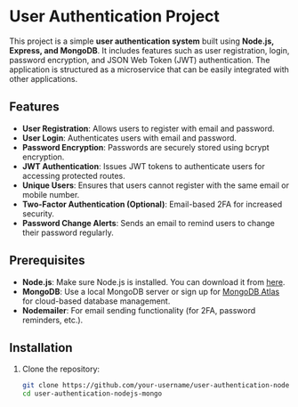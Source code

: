 # User Authentication Project

This project is a simple **user authentication system** built using **Node.js, Express, and MongoDB**. It includes features such as user registration, login, password encryption, and JSON Web Token (JWT) authentication. The application is structured as a microservice that can be easily integrated with other applications.

## Features

- **User Registration**: Allows users to register with email and password.
- **User Login**: Authenticates users with email and password.
- **Password Encryption**: Passwords are securely stored using bcrypt encryption.
- **JWT Authentication**: Issues JWT tokens to authenticate users for accessing protected routes.
- **Unique Users**: Ensures that users cannot register with the same email or mobile number.
- **Two-Factor Authentication (Optional)**: Email-based 2FA for increased security.
- **Password Change Alerts**: Sends an email to remind users to change their password regularly.

## Prerequisites

- **Node.js**: Make sure Node.js is installed. You can download it from [here](https://nodejs.org/).
- **MongoDB**: Use a local MongoDB server or sign up for [MongoDB Atlas](https://www.mongodb.com/cloud/atlas) for cloud-based database management.
- **Nodemailer**: For email sending functionality (for 2FA, password reminders, etc.).

## Installation

1. Clone the repository:

   ```bash
   git clone https://github.com/your-username/user-authentication-nodejs-mongo.git
   cd user-authentication-nodejs-mongo
